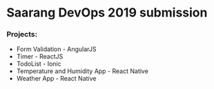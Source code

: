 # Saarang DevOps 2019 submission

### Projects:
* Form Validation - AngularJS
* Timer - ReactJS
* TodoList - Ionic
* Temperature and Humidity App - React Native
* Weather App - React Native
